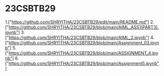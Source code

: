 # 23CSBTB29  
1.["https://github.com/SHRYITHA/23CSBTB29/edit/main/README.md"]
2.["https://github.com/SHRYITHA/23CSBTB29/blob/main/AIML_ASS1(PART3).ipynb"]
3.["https://github.com/SHRYITHA/23CSBTB29/blob/main/AIML_2.ipynb"]
4.["https://github.com/SHRYITHA/23CSBTB29/blob/main/Assignment_03.ipynb"]
5.["https://github.com/SHRYITHA/23CSBTB29/blob/main/ASSIGNMENT_4.ipynb"]
6.["https://github.com/SHRYITHA/23CSBTB29/blob/main/Assignment5.ipynb"]
